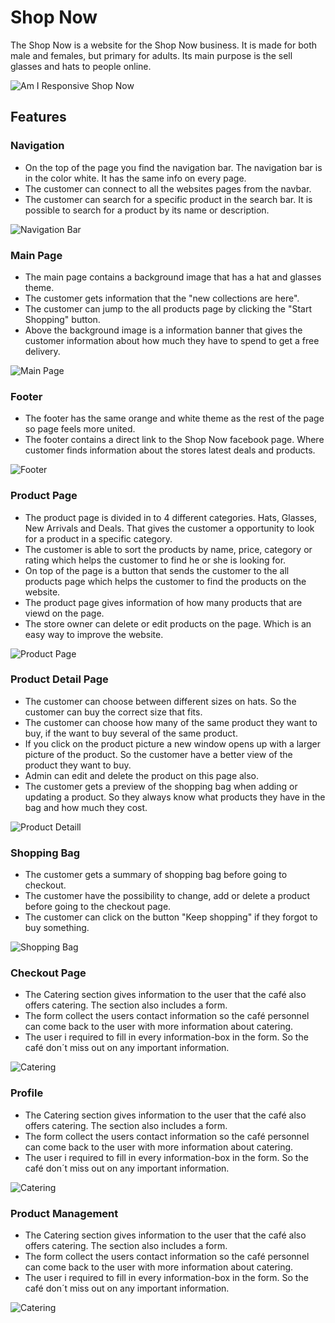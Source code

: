 # **Shop Now**
The Shop Now is a website for the Shop Now business. It is made for both male and females, but primary for adults. Its main purpose is the sell glasses and hats to people online. 

![Am I Responsive Shop Now](https://user-images.githubusercontent.com/87748379/159572629-f7df466b-0bd2-4b67-ad7d-8b8b6a32ad7f.png)

## **Features**

### **Navigation**
 
  - On the top of the page you find the navigation bar. The navigation bar is in the color white. It has the same info on every page.
  - The customer can connect to all the websites pages from the navbar. 
  - The customer can search for a specific product in the search bar. It is possible to search for a product by its name or description.
  
  ![Navigation Bar](https://user-images.githubusercontent.com/87748379/159573985-1f82a7c9-84a6-4e9a-8883-ca601fe56d5b.png)

### **Main Page**
  - The main page contains a background image that has a hat and glasses theme.
  - The customer gets information that the "new collections are here".
  - The customer can jump to the all products page by clicking the "Start Shopping" button.
  - Above the background image is a information banner that gives the customer information about how much they have to spend to get a free delivery.

  ![Main Page](https://user-images.githubusercontent.com/87748379/159575055-b44d9bb8-5ee6-471e-b1a4-c302307274b3.png)


### **Footer**
  - The footer has the same orange and white theme as the rest of the page so page feels more united.
  - The footer contains a direct link to the Shop Now facebook page. Where customer finds information about the stores latest deals and products.

  ![Footer](https://user-images.githubusercontent.com/87748379/159577779-6ba5c854-cfdf-4f47-adaf-1582b8def1eb.png)

### **Product Page**
  - The product page is divided in to 4 different categories. Hats, Glasses, New Arrivals and Deals. That gives the customer a opportunity to look for a product in a specific category.
  - The customer is able to sort the products by name, price, category or rating which helps the customer to find he or she is looking for.
  - On top of the page is a button that sends the customer to the all products page which helps the customer to find the products on the website.
  - The product page gives information of how many products that are viewd on the page.
  - The store owner can delete or edit products on the page. Which is an easy way to improve the website.

  ![Product Page](https://user-images.githubusercontent.com/87748379/159577228-7d12b2ff-58b0-49ad-ad62-9fe861fba980.png)

### **Product Detail Page**
  - The customer can choose between different sizes on hats. So the customer can buy the correct size that fits.
  - The customer can choose how many of the same product they want to buy, if the want to buy several of the same product.
  - If you click on the product picture a new window opens up with a larger picture of the product. So the customer have a better view of the product they want to buy.
  - Admin can edit and delete the product on this page also.
  - The customer gets a preview of the shopping bag when adding or updating a product. So they always know what products they have in the bag and how much they cost.

  ![Product Detaill](https://user-images.githubusercontent.com/87748379/159580989-dd179797-d065-4085-92f6-2ebb29a325d1.png)

  ### **Shopping Bag**
  - The customer gets a summary of shopping bag before going to checkout.
  - The customer have the possibility to change, add or delete a product before going to the checkout page.
  - The customer can click on the button "Keep shopping" if they forgot to buy something.

 ![Shopping Bag](https://user-images.githubusercontent.com/87748379/159582305-375dfaa0-6256-4795-bd06-33957bb5ba85.png)


 ### **Checkout Page**
  - The Catering section gives information to the user that the café also offers catering. The section also includes a form.
  - The form collect the users contact information so the café personnel can come back to the user with more information about catering.
  - The user i required to fill in every information-box in the form. So the café don´t miss out on any important information.

 ![Catering](https://user-images.githubusercontent.com/87748379/131548601-611650c5-7db2-41f5-ac80-53d396cc94c5.JPG)

 ### **Profile**
  - The Catering section gives information to the user that the café also offers catering. The section also includes a form.
  - The form collect the users contact information so the café personnel can come back to the user with more information about catering.
  - The user i required to fill in every information-box in the form. So the café don´t miss out on any important information.

 ![Catering](https://user-images.githubusercontent.com/87748379/131548601-611650c5-7db2-41f5-ac80-53d396cc94c5.JPG)

 ### **Product Management**
  - The Catering section gives information to the user that the café also offers catering. The section also includes a form.
  - The form collect the users contact information so the café personnel can come back to the user with more information about catering.
  - The user i required to fill in every information-box in the form. So the café don´t miss out on any important information.

 ![Catering](https://user-images.githubusercontent.com/87748379/131548601-611650c5-7db2-41f5-ac80-53d396cc94c5.JPG)